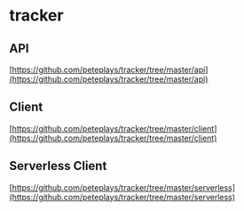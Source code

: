 # tracker

 ## API
 [https://github.com/peteplays/tracker/tree/master/api](https://github.com/peteplays/tracker/tree/master/api)

 ## Client
 [https://github.com/peteplays/tracker/tree/master/client](https://github.com/peteplays/tracker/tree/master/client)

 ## Serverless Client
 [https://github.com/peteplays/tracker/tree/master/serverless](https://github.com/peteplays/tracker/tree/master/serverless)
